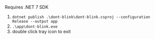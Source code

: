 Requires .NET 7 SDK

1. `dotnet publish .\dont-blink\dont-blink.csproj --configuration Release --output app`
1. `.\app\dont-blink.exe`
1. double click tray icon to exit